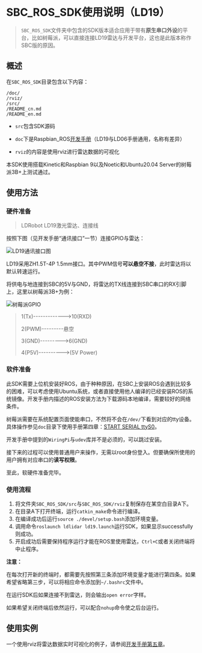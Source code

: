 # SBC_ROS_SDK使用说明（LD19）

> `SBC_ROS_SDK`文件夹中包含的SDK版本适合应用于带有**原生串口外设**的平台，比如树莓派，可以直接连接LD19雷达与开发平台，这也是此版本称作SBC版的原因。

## 概述

在`SBC_ROS_SDK`目录包含以下内容：

``` 
/doc/
/rviz/
/src/
/README_cn.md
/README_en.md
```

- `src`包含SDK源码

- `doc`下是Raspbian_ROS[开发手册](./doc/LDRobot_LD19_Raspbian_User_manual_V2.3.pdf)（LD19与LD06手册通用，名称有差异）

- `rviz`的内容是使用rviz进行雷达数据的可视化

本SDK使用搭载Kinetic和Raspbian 9以及Noetic和Ubuntu20.04 Server的树莓派3B+上测试通过。

## 使用方法

### 硬件准备

> LDRobot LD19激光雷达、连接线

按照下图（见开发手册“通讯接口”一节）连接GPIO与雷达：

![LD19通讯接口图](../pic/image-20210802170439262.png)

LD19采用ZH1.5T-4P 1.5mm接口。其中PWM信号**可以悬空不接**，此时雷达将以默认转速运行。

将供电与地连接到SBC的5V与GND，将雷达的TX线连接到SBC串口的RX引脚上，这里以树莓派3B+为例：

![树莓派GPIO](../pic/树莓派gpio.png)

> 1(Tx)------------->10(RXD)
>
> 2(PWM)---------悬空
>
> 3(GND)--------->6(GND)
>
> 4(P5V)---------->(5V Power)

### 软件准备

此SDK需要上位机安装好ROS，由于种种原因，在SBC上安装ROS会遇到比较多的困难，可以考虑使用Ubuntu系统，或者直接使用他人编译的已经安装ROS的系统镜像。开发手册内描述的ROS安装方法为下载源码本地编译，需要较好的网络条件。

树莓派需要在系统配置页面使能串口，不然将不会在`/dev/`下看到对应的tty设备。具体操作参见`doc`目录下使用手册第四章：[START SERIAL ttyS0](./doc/LDRobot_LD19_Raspbian_User_manual_V2.3.pdf)。

开发手册中提到的`WiringPi`与`udev`库并不是必须的，可以跳过安装。

接下来的过程可以使用普通用户来操作，无需以root身份登入。但要确保所使用的用户拥有对应串口的**读写权限**。

至此，软硬件准备完毕。

### 使用流程

1. 将文件夹`SBC_ROS_SDK/src`与`SBC_ROS_SDK/rviz`复制保存在某空白目录A下。
2. 在目录A下打开终端，运行`catkin_make`命令进行编译。
3. 在编译成功后运行`source ./devel/setup.bash`添加环境变量。
4. 调用命令`roslaunch ldlidar ld19.launch`运行SDK，如果显示successfully则成功。
5. 开启成功后需要保持程序运行才能在ROS里使用雷达，`Ctrl+C`或者关闭终端将中止程序。

**注意：**

在每次打开新的终端时，都需要先按照第三条添加环境变量才能进行第四条。如果希望省略第三步，可以将相应命令添加到`~/.bashrc`文件中。

在运行SDK后如果连接不到雷达，则会输出`open error`字样。

如果希望关闭终端后依然运行，可以配合`nohup`命令使之后台运行。

## 使用实例

一个使用rviz将雷达数据实时可视化的例子，请参阅[开发手册第五章](./doc/LDRobot_LD19_Raspbian_User_manual_V2.3.pdf)。

